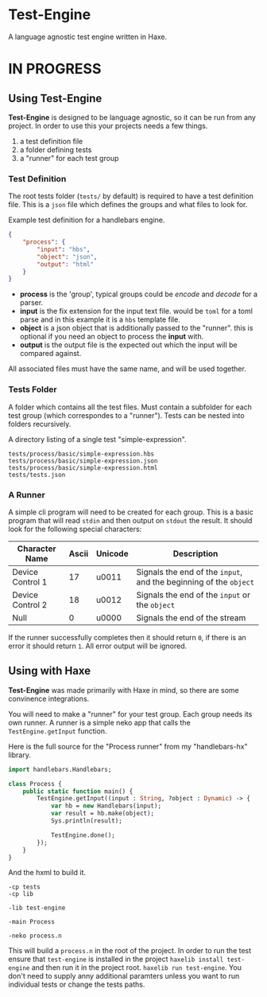 # Test-Engine
A language agnostic test engine written in Haxe. 

# IN PROGRESS

## Using Test-Engine
**Test-Engine** is designed to be language agnostic, so it can be run from any project. In order to use this your projects needs a few things.

1. a test definition file
2. a folder defining tests
3. a "runner" for each test group

### Test Definition
The root tests folder (`tests/` by default) is required to have a test definition file. This is a `json` file which defines the groups and what files to look for.

Example test definition for a handlebars engine.
```json
{
    "process": {
        "input": "hbs",
        "object": "json",
        "output": "html"
    }
}
```

- **process** is the 'group', typical groups could be _encode_ and _decode_ for a parser.
- **input** is the fix extension for the input text file. would be `toml` for a toml parse and in this example it is a `hbs` template file.
- **object** is a json object that is additionally passed to the "runner". this is optional if you need an object to process the **input** with.
- **output** is the output file is the expected out which the input will be compared against. 

All associated files must have the same name, and will be used together.

### Tests Folder
A folder which contains all the test files. Must contain a subfolder for each test group (which correspondes to a "runner"). Tests can be nested into folders recursively.

A directory listing of a single test "simple-expression".
```
tests/process/basic/simple-expression.hbs
tests/process/basic/simple-expression.json
tests/process/basic/simple-expression.html
tests/tests.json
```

### A Runner
A simple cli program will need to be created for each group. This is a basic program that will read `stdin` and then output on `stdout` the result. It should look for the following special characters:

|Character Name | Ascii | Unicode | Description |
|---|---|---|---|
| Device Control 1 | 17 | u0011 | Signals the end of the `input`, and the beginning of the `object` |
| Device Control 2 | 18 | u0012 | Signals the end of the `input` or the `object` |
| Null | 0 | u0000 | Signals the end of the stream |

If the runner successfully completes then it should return `0`, if there is an error it should return `1`. All error output will be ignored.

## Using with Haxe
**Test-Engine** was made primarily with Haxe in mind, so there are some convinence integrations.

You will need to make a "runner" for your test group. Each group needs its own runner. A runner is a simple neko app that calls the `TestEngine.getInput` function.

Here is the full source for the "Process runner" from my "handlebars-hx" library.
```haxe
import handlebars.Handlebars;

class Process {
    public static function main() {
        TestEngine.getInput((input : String, ?object : Dynamic) -> {
            var hb = new Handlebars(input);
            var result = hb.make(object);
            Sys.println(result);

            TestEngine.done();
        });
    }
}
```
And the hxml to build it.
```hxml
-cp tests
-cp lib

-lib test-engine

-main Process

-neko process.n
```
This will build a `process.n` in the root of the project. In order to run the test ensure that `test-engine` is installed in the project `haxelib install test-engine` and then run it in the project root. `haxelib run test-engine`. You don't need to supply anny additional paramters unless you want to run individual tests or change the tests paths.